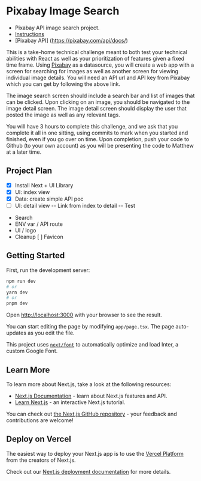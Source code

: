 # Pixabay Image Search
- Pixabay API image search project.
- [Instructions](https://toplinepro.notion.site/Pixabay-Image-Search-Frontend-fa9769cbbe5a410b877fa51615d56547)
- [Pixabay API] (https://pixabay.com/api/docs/)

This is a take-home technical challenge meant to both test your technical abilities with React as well as your prioritization of features given a fixed time frame. Using [Pixabay](https://pixabay.com/api/docs/) as a datasource, you will create a web app with a screen for searching for images as well as another screen for viewing individual image details. You will need an API url and API key from Pixabay which you can get by following the above link.

The image search screen should include a search bar and list of images that can be clicked. Upon clicking on an image, you should be navigated to the image detail screen. The image detail screen should display the user that posted the image as well as any relevant tags.

You will have 3 hours to complete this challenge, and we ask that you complete it all in one sitting, using commits to mark when you started and finished, even if you go over on time. Upon completion, push your code to Github (to your own account) as you will be presenting the code to Matthew at a later time.

## Project Plan
- [X] Install Next + UI Library
- [X] UI: index view
- [X] Data: create simple API poc
- [ ] UI: detail view
    -- Link from index to detail
    -- Test
- Search
- ENV var / API route
- UI / logo
- Cleanup
    [ ] Favicon


## Getting Started

First, run the development server:

```bash
npm run dev
# or
yarn dev
# or
pnpm dev
```

Open [http://localhost:3000](http://localhost:3000) with your browser to see the result.

You can start editing the page by modifying `app/page.tsx`. The page auto-updates as you edit the file.

This project uses [`next/font`](https://nextjs.org/docs/basic-features/font-optimization) to automatically optimize and load Inter, a custom Google Font.

## Learn More

To learn more about Next.js, take a look at the following resources:

- [Next.js Documentation](https://nextjs.org/docs) - learn about Next.js features and API.
- [Learn Next.js](https://nextjs.org/learn) - an interactive Next.js tutorial.

You can check out [the Next.js GitHub repository](https://github.com/vercel/next.js/) - your feedback and contributions are welcome!

## Deploy on Vercel

The easiest way to deploy your Next.js app is to use the [Vercel Platform](https://vercel.com/new?utm_medium=default-template&filter=next.js&utm_source=create-next-app&utm_campaign=create-next-app-readme) from the creators of Next.js.

Check out our [Next.js deployment documentation](https://nextjs.org/docs/deployment) for more details.
